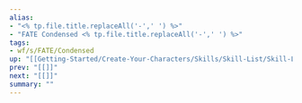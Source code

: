 ```yaml
---
alias:
- "<% tp.file.title.replaceAll('-',' ') %>"
- "FATE Condensed <% tp.file.title.replaceAll('-',' ') %>"
tags:
- wf/s/FATE/Condensed
up: "[[Getting-Started/Create-Your-Characters/Skills/Skill-List/Skill-List]]"
prev: "[[]]"
next: "[[]]"
summary: ""
---
```

